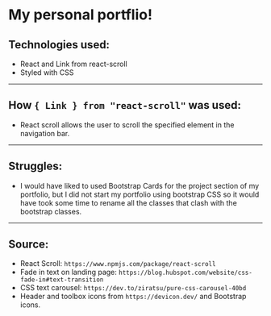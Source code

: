 # My personal portflio!

## Technologies used:
- React and Link from react-scroll
- Styled with CSS
----
## How `{ Link } from "react-scroll"` was used:
- React scroll allows the user to scroll the specified element in the navigation bar.

----
## Struggles:
- I would have liked to used Bootstrap Cards for the project section of my portfolio, but I did not start my portfolio using bootstrap CSS so it would have took some time to rename all the classes that clash with the bootstrap classes.
----
## Source:
- React Scroll: `https://www.npmjs.com/package/react-scroll`
- Fade in text on landing page: `https://blog.hubspot.com/website/css-fade-in#text-transition`
- CSS text carousel: `https://dev.to/ziratsu/pure-css-carousel-40bd`
- Header and toolbox icons from `https://devicon.dev/` and Bootstrap icons.